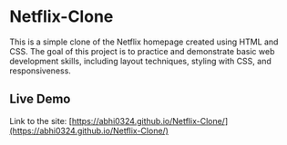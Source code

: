 # Netflix-Clone

This is a simple clone of the Netflix homepage created using HTML and CSS. The goal of this project is to practice and demonstrate basic web development skills, including layout techniques, styling with CSS, and responsiveness.

## Live Demo

Link to the site: [https://abhi0324.github.io/Netflix-Clone/](https://abhi0324.github.io/Netflix-Clone/)
